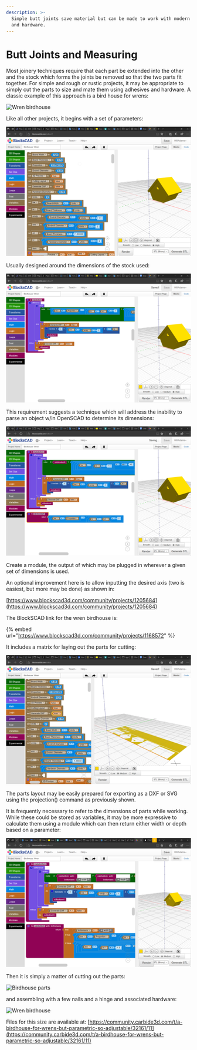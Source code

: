 ```yaml
---
description: >-
  Simple butt joints save material but can be made to work with modern adhesives
  and hardware.
---
```


# Butt Joints and Measuring

Most joinery techniques require that each part be extended into the other and the stock which forms the joints be removed so that the two parts fit together. For simple and rough or rustic projects, it may be appropriate to simply cut the parts to size and mate them using adhesives and hardware. A classic example of this approach is a bird house for wrens:

![Wren birdhouse](<.gitbook/assets/birdhouse\_-wren (1).jpg>)

Like all other projects, it begins with a set of parameters:

![Wren birdhouse: parameters](<.gitbook/assets/image (69) (1).png>)

Usually designed around the dimensions of the stock used:

![Wren birdhouse: calculated dimensions](<.gitbook/assets/image (68).png>)

This requirement suggests a technique which will address the inability to parse an object w/in OpenSCAD to determine its dimensions:

![Wren birdhouse: module for calculating dimensions](<.gitbook/assets/image (71).png>)

Create a module, the output of which may be plugged in wherever a given set of dimensions is used.

An optional improvement here is to allow inputting the desired axis (two is easiest, but more may be done) as shown in:

[https://www.blockscad3d.com/community/projects/1205684](https://www.blockscad3d.com/community/projects/1205684)

The BlockSCAD link for the wren birdhouse is:

{% embed url="https://www.blockscad3d.com/community/projects/1168572" %}

It includes a matrix for laying out the parts for cutting:

![Wren birdhouse: parts for cutting](<.gitbook/assets/image (70).png>)

The parts layout may be easily prepared for exporting as a DXF or SVG using the projection() command as previously shown.

It is frequently necessary to refer to the dimensions of parts while working. While these could be stored as variables, it may be more expressive to calculate them using a module which can then return either width or depth based on a parameter:

![Dimension calculation using a module](<.gitbook/assets/image (72).png>)

Then it is simply a matter of cutting out the parts:

![Birdhouse parts](.gitbook/assets/20210526\_163408.jpg)

and assembling with a few nails and a hinge and associated hardware:

![Wren birdhouse](.gitbook/assets/win\_20210528\_14\_05\_13\_pro.jpg)

Files for this size are available at: [https://community.carbide3d.com/t/a-birdhouse-for-wrens-but-parametric-so-adjustable/32161/11](https://community.carbide3d.com/t/a-birdhouse-for-wrens-but-parametric-so-adjustable/32161/11)
